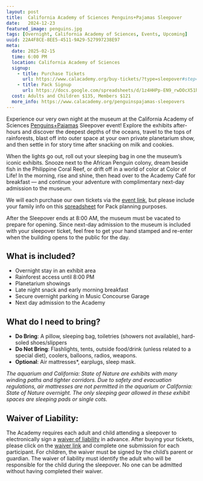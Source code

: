 ```yaml
---
layout: post
title:  California Academy of Sciences Penguins+Pajamas Sleepover
date:   2024-12-23
featured_image: penguins.jpg
tags: [Overnight, California Academy of Sciences, Events, Upcoming]
uuid: 22A4F8CE-8EE5-4511-9A29-527997238E97
meta:
  date: 2025-02-15
  time: 6:00 PM
  location: California Academy of Sciences
  signup:
    - title: Purchase Tickets
      url: https://www.calacademy.org/buy-tickets/?type=sleepover#step=performance
    - title: Pack Signup
      url: https://docs.google.com/spreadsheets/d/1z4HHPp-EN9_rwDOcX51hv1RhQVxnEp3gHbMAAH71ZNQ/edit?usp=sharing
  cost: Adults and Children $135, Members $121
  more_info: https://www.calacademy.org/penguinspajamas-sleepovers
---
```


Experience our very own night at the museum at the California Academy of Sciences [Penguins+Pajamas](https://www.calacademy.org/penguinspajamas-sleepovers) Sleepover event! Explore the exhibits after-hours and discover the deepest depths of the oceans, travel to the tops of rainforests, blast off into outer space at your own private planetarium show, and then settle in for story time after snacking on milk and cookies.

When the lights go out, roll out your sleeping bag in one the museum’s iconic exhibits. Snooze next to the African Penguin colony, dream beside fish in the Philippine Coral Reef, or drift off in a world of color at Color of Life! In the morning, rise and shine, then head over to the Academy Café for breakfast — and continue your adventure with complimentary next-day admission to the museum.

We will each purchase our own tickets via the [event link](https://www.calacademy.org/buy-tickets/?type=sleepover#step=performance), but please include your family info on this [spreadsheet](https://docs.google.com/spreadsheets/d/1z4HHPp-EN9_rwDOcX51hv1RhQVxnEp3gHbMAAH71ZNQ/edit?usp=sharing) for Pack planning purposes.

After the Sleepover ends at 8:00 AM, the museum must be vacated to prepare for opening. Since next-day admission to the museum is included with your sleepover ticket, feel free to get your hand stamped and re-enter when the building opens to the public for the day.

## What is included?

 * Overnight stay in an exhibit area
 * Rainforest access until 8:00 PM
 * Planetarium showings
 * Late night snack and early morning breakfast
 * Secure overnight parking in Music Concourse Garage
 * Next day admission to the Academy

## What do I need to bring?

 * __Do Bring__: A pillow, sleeping bag, toiletries (showers not available), hard-soled shoes/slippers
 * __Do Not Bring__: Flashlights, tents, outside food/drink (unless related to a special diet), coolers, balloons, radios, weapons.
 * __Optional__: Air mattresses*, earplugs, sleep mask.

*The aquarium and California: State of Nature are exhibits with many winding paths and tighter corridors. Due to safety and evacuation regulations, air mattresses are not permitted in the aquarium or California: State of Nature overnight. The only sleeping gear allowed in these exhibit spaces are sleeping pads or single cots.*

## Waiver of Liability:

The Academy requires each adult and child attending a sleepover to electronically sign a [waiver of liability](https://docs.google.com/forms/d/e/1FAIpQLSeRdmHw4Dptr-p4dRicsX_ykK_mrzKqiUnTLirHylZmDF8waQ/viewform) in advance. After buying your tickets, please click on the [waiver link](https://docs.google.com/forms/d/e/1FAIpQLSeRdmHw4Dptr-p4dRicsX_ykK_mrzKqiUnTLirHylZmDF8waQ/viewform) and complete one submission for each participant. For children, the waiver must be signed by the child’s parent or guardian. The waiver of liability must identify the adult who will be responsible for the child during the sleepover. No one can be admitted without having completed their waiver.
